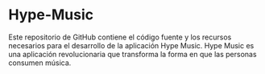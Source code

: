 # Hype-Music
Este repositorio de GitHub contiene el código fuente y los recursos necesarios para el desarrollo de la aplicación Hype Music. Hype Music es una aplicación revolucionaria que transforma la forma en que las personas consumen música. 
